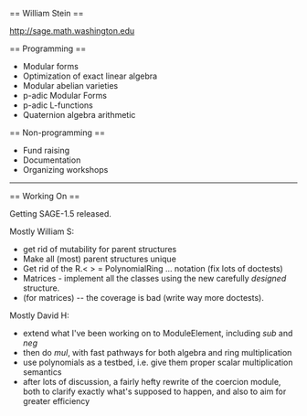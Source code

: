 == William Stein ==

http://sage.math.washington.edu


== Programming ==
 * Modular forms
 * Optimization of exact linear algebra
 * Modular abelian varieties
 * p-adic Modular Forms
 * p-adic L-functions
 * Quaternion algebra arithmetic

== Non-programming ==
 * Fund raising
 * Documentation
 * Organizing workshops

------------------------------------------------------------------

== Working On ==

Getting SAGE-1.5 released.

Mostly William S:

 * get rid of mutability for parent structures
 * Make all (most) parent structures unique 
 * Get rid of the R.< > = PolynomialRing ... notation (fix lots of doctests)
 * Matrices - implement all the classes using the new carefully *designed* structure.
 * (for matrices)  -- the coverage is bad (write way more doctests).

Mostly David H:
 * extend what I've been working on to ModuleElement, including _sub_ and _neg_
 * then do _mul_, with fast pathways for both algebra and ring multiplication
 * use polynomials as a testbed, i.e. give them proper scalar multiplication semantics
 * after lots of discussion, a fairly hefty rewrite of the coercion module, both to clarify exactly what's supposed to happen, and also to aim for greater efficiency
